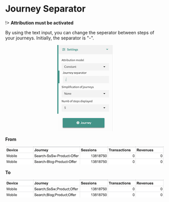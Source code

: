 # Journey Separator

!> **Attribution must be activated**

By using the text input, you can change the seperator between steps of your journeys. Initially, the separator is "-".

<center> <img src="journey/web_application/menu/images/journey_separator.png"/></center>


**From**

<center> <img src="journey/web_application/menu/images/journey_separator_from.png"/></center>

**To**

<center> <img src="journey/web_application/menu/images/journey_separator_to.png"/></center>